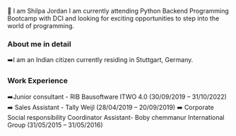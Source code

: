 👋 I am Shilpa Jordan
I am currently attending Python Backend Programming Bootcamp with DCI and looking for exciting opportunities to step into the world of programming.
### About me in detail
➡️I am an Indian citizen currently residing in Stuttgart, Germany.
### Work Experience
➡️Junior consultant - RIB Bausoftware ITWO 4.0 (30/09/2019 – 31/10/2022)
➡️ Sales Assistant - Tally Weijl (28/04/2019 – 20/09/2019)
➡️ Corporate Social responsibility Coordinator Assistant- Boby chemmanur International Group (31/05/2015 – 31/05/2016)
  

